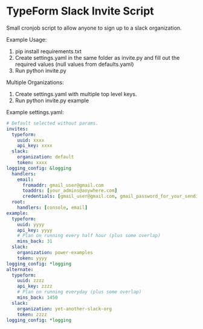 TypeForm Slack Invite Script
============================
Small cronjob script to allow anyone to sign up to a slack organization.

Example Usage:

  1. pip install requirements.txt
  2. Create settings.yaml in the same folder as invite.py and fill out the
     required values (null values from defaults.yaml)
  3. Run python invite.py

Multiple Organizations:

  1. Create settings.yaml with multiple top level keys.
  2. Run python invite.py example

  Example settings.yaml:

  ``` yaml
  # Default selected without params.
  invites:
    typeform:
      uuid: xxxx
      api_key: xxxx
    slack:
      organization: default
      token: xxxx
  logging_config: &logging
    handlers:
      email:
        fromaddr: gmail_user@gmail.com
        toaddrs: [your_admins@anywhere.com]
        credentials: [gmail_user@gmail.com, gmail_password_for_your_sending_account]
    root:
      handlers: [console, email]
  example:
    typeform:
      uuid: yyyy
      api_key: yyyy
      # Plan on running every half hour (plus some overlap)
      mins_back: 31
    slack:
      organization: power-examples
      token: yyyy
  logging_config: *logging
  alternate:
    typeform:
      uuid: zzzz
      api_key: zzzz
      # Plan on running everyday (plus some overlap)
      mins_back: 1450
    slack:
      organization: yet-another-slack-org
      token: zzzz
  logging_config: *logging
  ```
